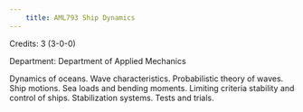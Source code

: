 ```yaml
---
    title: AML793 Ship Dynamics
---
```

Credits: 3 (3-0-0)

Department: Department of Applied Mechanics

Dynamics of oceans. Wave characteristics. Probabilistic theory of waves. Ship motions. Sea loads and bending moments. Limiting criteria stability and control of ships. Stabilization systems. Tests and trials.